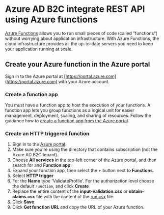 # Azure AD B2C integrate REST API using Azure functions

[Azure Functions](https://docs.microsoft.com/azure/azure-functions/functions-overview) allows you to run small pieces of code (called "functions") without worrying about application infrastructure. With Azure Functions, the cloud infrastructure provides all the up-to-date servers you need to keep your application running at scale.

## Create your Azure function in the Azure portal

Sign in to the Azure portal at [https://portal.azure.com](https://portal.azure.com) with your Azure account.

### Create a function app

You must have a function app to host the execution of your functions. A function app lets you group functions as a logical unit for easier management, deployment, scaling, and sharing of resources. Follow the guidance how to [create a function app from the Azure portal](https://docs.microsoft.com/azure/azure-functions/functions-create-function-app-portal).

### Create an HTTP triggered function

1. Sign in to the [Azure portal](https://portal.azure.com/).
1. Make sure you're using the directory that contains subscription (not the Azure AD B2C tenant).
1. Choose **All services** in the top-left corner of the Azure portal, and then search for and **Function app**.
1. Expand your function app, then select the **+** button next to **Functions**.
1. Select **HTTP trigger**
1. For the **Name** type 'ValidateProfile'. For the authorization level choose the default `Function`, and click **Create**
1. Replace the entire content of the **input-validation.csx** or **obtain-claims.csx** file with the content of the [run.csx](run.csx) file.
1. Click **Save**
1. Click **Get function URL** and copy the URL of your Azure function.  